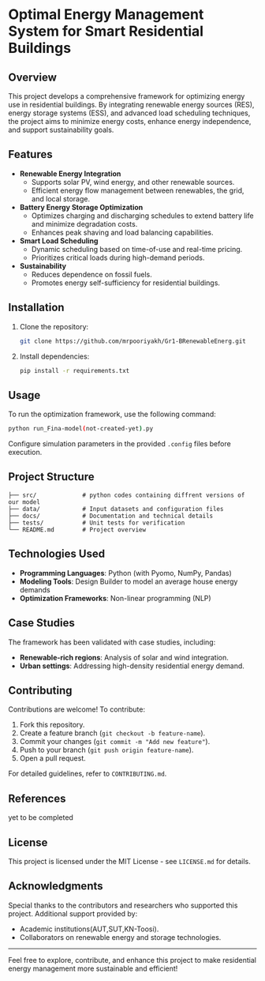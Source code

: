 # Optimal Energy Management System for Smart Residential Buildings

## Overview
This project develops a comprehensive framework for optimizing energy use in residential buildings. By integrating renewable energy sources (RES), energy storage systems (ESS), and advanced load scheduling techniques, the project aims to minimize energy costs, enhance energy independence, and support sustainability goals.

## Features
- **Renewable Energy Integration**
  - Supports solar PV, wind energy, and other renewable sources.
  - Efficient energy flow management between renewables, the grid, and local storage.
- **Battery Energy Storage Optimization**
  - Optimizes charging and discharging schedules to extend battery life and minimize degradation costs.
  - Enhances peak shaving and load balancing capabilities.
- **Smart Load Scheduling**
  - Dynamic scheduling based on time-of-use and real-time pricing.
  - Prioritizes critical loads during high-demand periods.
- **Sustainability**
  - Reduces dependence on fossil fuels.
  - Promotes energy self-sufficiency for residential buildings.

## Installation
1. Clone the repository:
   ```bash
   git clone https://github.com/mrpooriyakh/Gr1-BRenewableEnerg.git
   ```
2. Install dependencies:
   ```bash
   pip install -r requirements.txt
   ```

## Usage
To run the optimization framework, use the following command:
```bash
python run_Fina-model(not-created-yet).py
```
Configure simulation parameters in the provided `.config` files before execution.

## Project Structure
```
├── src/             # python codes containing diffrent versions of our model
├── data/            # Input datasets and configuration files
├── docs/            # Documentation and technical details
├── tests/           # Unit tests for verification
└── README.md        # Project overview
```

## Technologies Used
- **Programming Languages**: Python (with Pyomo, NumPy, Pandas)
- **Modeling Tools**: Design Builder to model an average house energy demands
- **Optimization Frameworks**: Non-linear programming (NLP)

## Case Studies
The framework has been validated with case studies, including:
- **Renewable-rich regions**: Analysis of solar and wind integration.
- **Urban settings**: Addressing high-density residential energy demand.

## Contributing
Contributions are welcome! To contribute:
1. Fork this repository.
2. Create a feature branch (`git checkout -b feature-name`).
3. Commit your changes (`git commit -m "Add new feature"`).
4. Push to your branch (`git push origin feature-name`).
5. Open a pull request.

For detailed guidelines, refer to `CONTRIBUTING.md`.

## References
yet to be completed

## License
This project is licensed under the MIT License - see `LICENSE.md` for details.

## Acknowledgments
Special thanks to the contributors and researchers who supported this project. Additional support provided by:
- Academic institutions(AUT,SUT,KN-Toosi).
- Collaborators on renewable energy and storage technologies.

---
Feel free to explore, contribute, and enhance this project to make residential energy management more sustainable and efficient!

